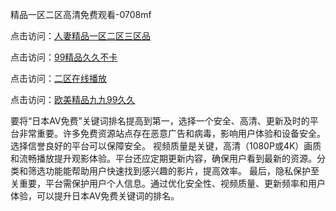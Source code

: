 精品一区二区高清免费观看-0708mf
					
点击访问：<a href="https://heiliaoe8ajia.pages.dev">人妻精品一区二区三区品</a>				
				
点击访问：<a href="https://heiliaoxqkkct.pages.dev">99精品久久不卡</a>				
				
点击访问：<a href="https://heiliaoxwd5i8.pages.dev">二区在线播放</a>				
				
点击访问：<a href="https://heiliaowzu4ur.pages.dev">欧美精品九九99久久</a>		
	
要将“日本AV免费”关键词排名提高到第一，选择一个安全、高清、更新及时的平台非常重要。许多免费资源站点存在恶意广告和病毒，影响用户体验和设备安全。选择信誉良好的平台可以保障安全。
视频质量是关键，高清（1080P或4K）画质和流畅播放提升观影体验。平台还应定期更新内容，确保用户看到最新的资源。分类和筛选功能能帮助用户快速找到感兴趣的影片，提高效率。
最后，隐私保护至关重要，平台需保护用户个人信息。通过优化安全性、视频质量、更新频率和用户体验，可以提升日本AV免费关键词的排名。

<span style="display:none;">[Canonical link](https://github.com/te20250708/te11 ）</span>


